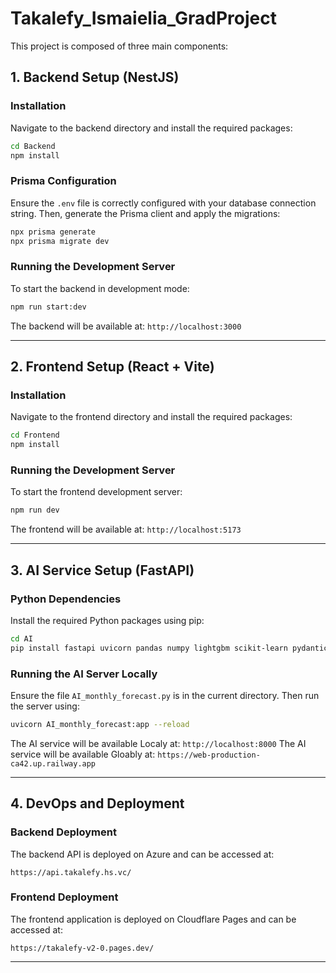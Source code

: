 # Takalefy_Ismaielia_GradProject

This project is composed of three main components:

## 1. Backend Setup (NestJS)

### Installation

Navigate to the backend directory and install the required packages:

```bash
cd Backend
npm install
```

### Prisma Configuration

Ensure the `.env` file is correctly configured with your database connection string. Then, generate the Prisma client and apply the migrations:

```bash
npx prisma generate
npx prisma migrate dev
```

### Running the Development Server

To start the backend in development mode:

```bash
npm run start:dev
```

The backend will be available at: `http://localhost:3000`

---

## 2. Frontend Setup (React + Vite)

### Installation

Navigate to the frontend directory and install the required packages:

```bash
cd Frontend
npm install
```

### Running the Development Server

To start the frontend development server:

```bash
npm run dev
```

The frontend will be available at: `http://localhost:5173`

---

## 3. AI Service Setup (FastAPI)

### Python Dependencies

Install the required Python packages using pip:

```bash
cd AI
pip install fastapi uvicorn pandas numpy lightgbm scikit-learn pydantic
```

### Running the AI Server Locally

Ensure the file `AI_monthly_forecast.py` is in the current directory. Then run the server using:

```bash
uvicorn AI_monthly_forecast:app --reload
```

The AI service will be available Localy at: `http://localhost:8000`
The AI service will be available Gloably at: `https://web-production-ca42.up.railway.app`

---

## 4. DevOps and Deployment

### Backend Deployment

The backend API is deployed on Azure and can be accessed at:

```
https://api.takalefy.hs.vc/
```

### Frontend Deployment

The frontend application is deployed on Cloudflare Pages and can be accessed at:

```
https://takalefy-v2-0.pages.dev/
```

---
